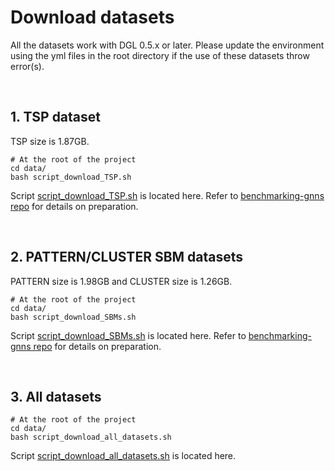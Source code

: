 # Download datasets

All the datasets work with DGL 0.5.x or later. Please update the environment using the yml files in the root directory if the use of these datasets throw error(s).



<br>

## 1. TSP dataset
TSP size is 1.87GB.  

```
# At the root of the project
cd data/ 
bash script_download_TSP.sh
```
Script [script_download_TSP.sh](../data/script_download_TSP.sh) is located here. Refer to [benchmarking-gnns repo](https://github.com/graphdeeplearning/benchmarking-gnns) for details on preparation.

<br>

## 2. PATTERN/CLUSTER SBM datasets
PATTERN size is 1.98GB and CLUSTER size is 1.26GB.

```
# At the root of the project
cd data/ 
bash script_download_SBMs.sh
```
Script [script_download_SBMs.sh](../data/script_download_SBMs.sh) is located here. Refer to [benchmarking-gnns repo](https://github.com/graphdeeplearning/benchmarking-gnns) for details on preparation.

<br>

## 3. All datasets

```
# At the root of the project
cd data/ 
bash script_download_all_datasets.sh
```

Script [script_download_all_datasets.sh](../data/script_download_all_datasets.sh) is located here. 

<br><br><br>